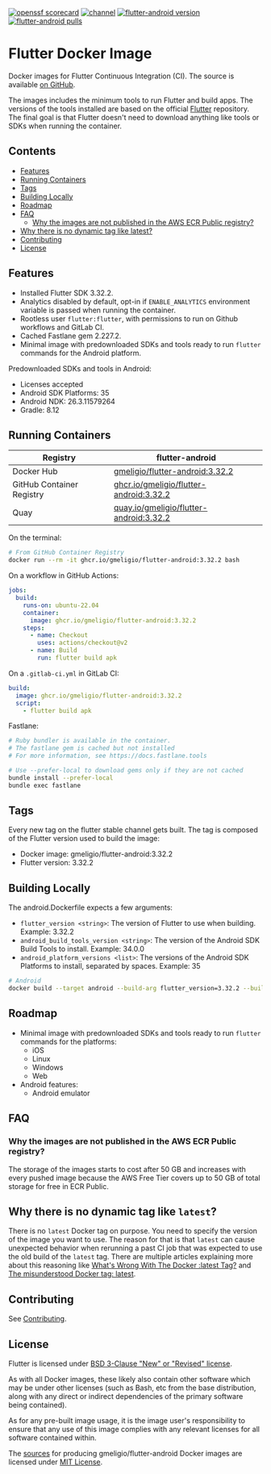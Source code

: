 <!--- This markdown file was auto-generated from "readme.mdx" -->

[![openssf scorecard](https://api.scorecard.dev/projects/github.com/gmeligio/flutter-docker-image/badge)](https://scorecard.dev/viewer/?uri=github.com/gmeligio/flutter-docker-image) [![channel](https://img.shields.io/static/v1?label=channel&message=stable&color=blue)](https://docs.flutter.dev/release/archive?tab=linux) [![flutter-android version](https://img.shields.io/docker/v/gmeligio/flutter-android?label=flutter-android%20version)](https://hub.docker.com/r/gmeligio/flutter-android/tags) [![flutter-android pulls](https://img.shields.io/docker/pulls/gmeligio/flutter-android?label=flutter-android%20pulls)](https://hub.docker.com/r/gmeligio/flutter-android/tags)

# Flutter Docker Image

Docker images for Flutter Continuous Integration (CI). The source is available [on GitHub](https://github.com/gmeligio/flutter-docker-image).

The images includes the minimum tools to run Flutter and build apps. The versions of the tools installed are based on the official [Flutter](https://github.com/flutter/flutter) repository. The final goal is that Flutter doesn't need to download anything like tools or SDKs when running the container.

## Contents

* [Features](#features)
* [Running Containers](#running-containers)
* [Tags](#tags)
* [Building Locally](#building-locally)
* [Roadmap](#roadmap)
* [FAQ](#faq)  
   * [Why the images are not published in the AWS ECR Public registry?](#why-the-images-are-not-published-in-the-aws-ecr-public-registry)
* [Why there is no dynamic tag like latest?](#why-there-is-no-dynamic-tag-like-latest)
* [Contributing](#contributing)
* [License](#license)

## Features

* Installed Flutter SDK 3.32.2.
* Analytics disabled by default, opt-in if `ENABLE_ANALYTICS` environment variable is passed when running the container.
* Rootless user `flutter:flutter`, with permissions to run on Github workflows and GitLab CI.
* Cached Fastlane gem 2.227.2.
* Minimal image with predownloaded SDKs and tools ready to run `flutter` commands for the Android platform.

Predownloaded SDKs and tools in Android:

* Licenses accepted
* Android SDK Platforms: 35
* Android NDK: 26.3.11579264
* Gradle: 8.12

## Running Containers

| Registry                  | flutter-android                                                                                                            |
| ------------------------- | -------------------------------------------------------------------------------------------------------------------------- |
| Docker Hub                | [gmeligio/flutter-android:3.32.2](https://hub.docker.com/r/gmeligio/flutter-android)                                       |
| GitHub Container Registry | [ghcr.io/gmeligio/flutter-android:3.32.2](https://github.com/gmeligio/flutter-docker-image/pkgs/container/flutter-android) |
| Quay                      | [quay.io/gmeligio/flutter-android:3.32.2](https://quay.io/repository/gmeligio/flutter-android)                             |

On the terminal:

```bash
# From GitHub Container Registry
docker run --rm -it ghcr.io/gmeligio/flutter-android:3.32.2 bash
```

On a workflow in GitHub Actions:

```yaml
jobs:
  build:
    runs-on: ubuntu-22.04
    container:
      image: ghcr.io/gmeligio/flutter-android:3.32.2
    steps:
      - name: Checkout
        uses: actions/checkout@v2
      - name: Build
        run: flutter build apk
```

On a `.gitlab-ci.yml` in GitLab CI:

```yaml
build:
  image: ghcr.io/gmeligio/flutter-android:3.32.2
  script:
    - flutter build apk
```

Fastlane:

```bash
# Ruby bundler is available in the container.
# The fastlane gem is cached but not installed
# For more information, see https://docs.fastlane.tools

# Use --prefer-local to download gems only if they are not cached
bundle install --prefer-local
bundle exec fastlane
```

## Tags

Every new tag on the flutter stable channel gets built. The tag is composed of the Flutter version used to build the image:

* Docker image: gmeligio/flutter-android:3.32.2
* Flutter version: 3.32.2

## Building Locally

The android.Dockerfile expects a few arguments:

* `flutter_version <string>`: The version of Flutter to use when building. Example: 3.32.2
* `android_build_tools_version <string>`: The version of the Android SDK Build Tools to install. Example: 34.0.0
* `android_platform_versions <list>`: The versions of the Android SDK Platforms to install, separated by spaces. Example: 35

```bash
# Android
docker build --target android --build-arg flutter_version=3.32.2 --build-arg fastlane_version=2.227.2 --build-arg android_build_tools_version=34.0.0 --build-arg android_platform_versions="35" -t android-test .
```

## Roadmap

* Minimal image with predownloaded SDKs and tools ready to run `flutter` commands for the platforms:  
   * iOS  
   * Linux  
   * Windows  
   * Web
* Android features:  
   * Android emulator

## FAQ

### Why the images are not published in the AWS ECR Public registry?

The storage of the images starts to cost after 50 GB and increases with every pushed image because the AWS Free Tier covers up to 50 GB of total storage for free in ECR Public.

## Why there is no dynamic tag like `latest`?

There is no `latest` Docker tag on purpose. You need to specify the version of the image you want to use. The reason for that is that `latest` can cause unexpected behavior when rerunning a past CI job that was expected to use the old build of the `latest` tag. There are multiple articles explaining more about this reasoning like [What's Wrong With The Docker :latest Tag?](https://vsupalov.com/docker-latest-tag/) and [The misunderstood Docker tag: latest](https://medium.com/@mccode/the-misunderstood-docker-tag-latest-af3babfd6375).

## Contributing

See [Contributing](docs/contributing.md).

## License

Flutter is licensed under [BSD 3-Clause "New" or "Revised" license](https://github.com/flutter/flutter/blob/master/LICENSE).

As with all Docker images, these likely also contain other software which may be under other licenses (such as Bash, etc from the base distribution, along with any direct or indirect dependencies of the primary software being contained).

As for any pre-built image usage, it is the image user's responsibility to ensure that any use of this image complies with any relevant licenses for all software contained within.

The [sources](https://github.com/gmeligio/flutter-docker-image) for producing gmeligio/flutter-android Docker images are licensed under [MIT License](LICENSE.md).